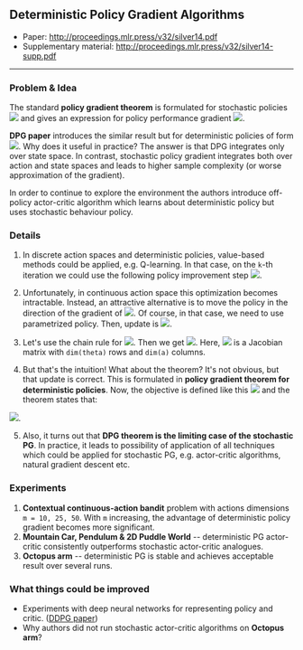 ## Deterministic Policy Gradient Algorithms

* Paper: http://proceedings.mlr.press/v32/silver14.pdf
* Supplementary material: http://proceedings.mlr.press/v32/silver14-supp.pdf

-----

### Problem & Idea

The standard **policy gradient theorem** is formulated for stochastic policies ![](http://mathurl.com/ybsnhmwz.png) and gives an
expression for policy performance gradient ![](http://mathurl.com/y8ltt3xt.png).

**DPG paper** introduces the similar result but for deterministic policies of form ![](http://mathurl.com/yanduehc.png). Why
does it useful in practice? The answer is that DPG integrates only over state space. In contrast, stochastic policy gradient
integrates both over action and state spaces and leads to higher sample complexity (or worse approximation of the gradient).

In order to continue to explore the environment the authors introduce off-policy actor-critic algorithm which learns about
deterministic policy but uses stochastic behaviour policy.

### Details

1. In discrete action spaces and deterministic policies, value-based methods could be applied, e.g. Q-learning.
In that case, on the `k`-th iteration we could use the following policy improvement step ![](http://mathurl.com/y7qgo6au.png).

2. Unfortunately, in continuous action space this optimization becomes intractable. Instead, an attractive alternative is to
move the policy in the direction of the gradient of ![](http://mathurl.com/lzhndgq.png). Of course, in that case, we need to
use parametrized policy. Then, update is ![](http://mathurl.com/ydd7fwzl.png).

3. Let's use the chain rule for ![](http://mathurl.com/lzhndgq.png). Then we get ![](http://mathurl.com/y8owce2r.png).
Here, ![](http://mathurl.com/ybe4bkah.png) is a Jacobian matrix with `dim(theta)` rows and `dim(a)` columns.

4. But that's the intuition! What about the theorem? It's not obvious, but that update is correct.
This is formulated in **policy gradient theorem for deterministic policies**. 
Now, the objective is defined like this ![](http://mathurl.com/y9g2m99k.png) and the theorem states that:

![](http://mathurl.com/ydxu5n88.png).

5. Also, it turns out that **DPG theorem is the limiting case of the stochastic PG**. In practice, it leads to possibility of application of all techniques which could be applied for stochastic PG, e.g. actor-critic algorithms, natural gradient descent etc.

### Experiments

1. **Contextual continuous-action bandit** problem with actions dimensions `m = 10, 25, 50`. With `m` increasing, the advantage of 
deterministic policy gradient becomes more significant.
2. **Mountain Car, Pendulum & 2D Puddle World** -- deterministic PG actor-critic consistently outperforms stochastic actor-critic analogues.
3. **Octopus arm** -- deterministic PG is stable and achieves acceptable result over several runs.

### What things could be improved

* Experiments with deep neural networks for representing policy and critic. ([DDPG paper](https://arxiv.org/abs/1509.02971))
* Why authors did not run stochastic actor-critic algorithms on **Octopus arm**?

